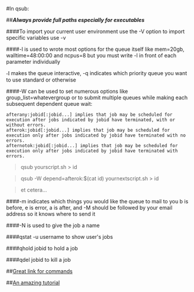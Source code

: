 #In qsub:

##**_Always provide full paths especially for executables_**

####To import your current user environment use the -V option to import specific variables use -v

####-l is used to wrote most options for the queue itself like mem=20gb, walltime=48:00:00 and ncpus=8 but you must write -l in front of each parameter individually

<span style="font-family:Georgia;">-I</span> makes the queue interactive, -q indicates which priority queue you want to use standard or otherwise

####-W can be used to set numerous options like group\_list=whatevergroup or to submit multiple queues while making each subsequent dependent queue wait:

    afterany:jobid[:jobid...] implies that job may be scheduled for execution after jobs indicated by jobid have terminated, with or without errors.
    afterok:jobid[:jobid...] implies that job may be scheduled for execution only after jobs indicated by jobid have terminated with no errors.
    afternotok:jobid[:jobid...] implies that job may be scheduled for execution only after jobs indicated by jobid have terminated with errors.

> qsub yourscript.sh > id

> qsub -W depend=afterok:$(cat id) yournextscript.sh > id

> et cetera...



####-m indicates which things you would like the queue to mail to you b is before, e is error, a is after, and -M should be followed by your email address so it knows where to send it

####-N is used to give the job a name

####qstat -u username to show user's jobs

####qhold jobid to hold a job

####qdel jobid to kill a job

##[Great link for commands](http://hpc.sissa.it/pbs/pbs-2.html)

##[An amazing tutorial](https://wikis.nyu.edu/display/NYUHPC/Tutorial+-+Submitting+a+job+using+qsub)
